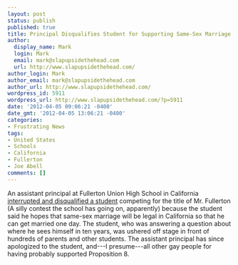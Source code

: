 ```yaml
---
layout: post
status: publish
published: true
title: Principal Disqualifies Student for Supporting Same-Sex Marriage
author:
  display_name: Mark
  login: Mark
  email: mark@slapupsidethehead.com
  url: http://www.slapupsidethehead.com/
author_login: Mark
author_email: mark@slapupsidethehead.com
author_url: http://www.slapupsidethehead.com/
wordpress_id: 5911
wordpress_url: http://www.slapupsidethehead.com/?p=5911
date: '2012-04-05 09:06:21 -0400'
date_gmt: '2012-04-05 13:06:21 -0400'
categories:
- Frustrating News
tags:
- United States
- Schools
- California
- Fullerton
- Joe Abell
comments: []
---
```

An assistant principal at Fullerton Union High School in California [interrupted and disqualified a student](http://www.voiceofoc.org/countywide/this_just_in/article_f51f86da-7e9b-11e1-8fda-001a4bcf887a.html) competing for the title of Mr. Fullerton (A silly contest the school has going on, apparently) because the student said he hopes that same-sex marriage will be legal in California so that he can get married one day. The student, who was answering a question about where he sees himself in ten years, was ushered off stage in front of hundreds of parents and other students. The assistant principal has since apologized to the student, and---I presume---all other gay people for having probably supported Proposition 8.

